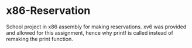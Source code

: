 # x86-Reservation
School project in x86 assembly for making reservations. xv6 was provided and allowed for this assignment, hence why printf is called instead of remaking the print function.

